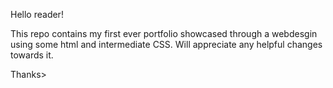 Hello reader!

This repo contains my first ever portfolio showcased through a webdesgin using some html and intermediate CSS.
Will appreciate any helpful changes towards it.

Thanks>
